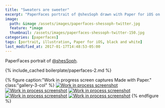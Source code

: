 ```yaml
---
title: "Sweaters are sweeter"
excerpt: "PaperFaces portrait of @shesSoph drawn with Paper for iOS on an iPad."
image: 
  path: &image /assets/images/paperfaces-shessoph-twitter.jpg 
  feature: *image
  thumbnail: /assets/images/paperfaces-shessoph-twitter-150.jpg
categories: [paperfaces]
tags: [portrait, illustration, Paper for iOS, black and white]
last_modified_at: 2017-01-17T14:48:53-05:00
---
```


PaperFaces portrait of [@shesSoph](https://twitter.com/shesSoph).

{% include_cached boilerplate/paperfaces-2.md %}

{% figure caption:"Work in progress screen captures Made with Paper." class:"gallery-3-col" %}
[![Work in process screenshot](/assets/images/paperfaces-shessoph-process-1-600.jpg)](/assets/images/paperfaces-shessoph-process-1-lg.jpg)
[![Work in process screenshot](/assets/images/paperfaces-shessoph-process-2-600.jpg)](/assets/images/paperfaces-shessoph-process-2-lg.jpg)
[![Work in process screenshot](/assets/images/paperfaces-shessoph-process-3-600.jpg)](/assets/images/paperfaces-shessoph-process-3-lg.jpg)
[![Work in process screenshot](/assets/images/paperfaces-shessoph-process-4-600.jpg)](/assets/images/paperfaces-shessoph-process-4-lg.jpg)
[![Work in process screenshot](/assets/images/paperfaces-shessoph-process-5-600.jpg)](/assets/images/paperfaces-shessoph-process-5-lg.jpg)
{% endfigure %}
